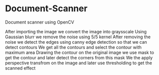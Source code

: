 # Document-Scanner
Document scanner using OpenCV

After importing the image we convert the image into graysscale
Using Gaussian blurr we remove the noise using 5/5 kernel
After removing the noise we detect the edges using canny edge detection so that we can detect contours
We get all the contours and select the contour with maximum area
Drawing the contour on the original image we use mask to get the contour and later detect the corners from this mask
We the apply perspective transfrom on the image and later use thresholding to get the scanned effect
